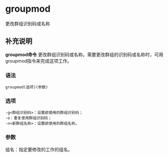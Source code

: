 groupmod
===

更改群组识别码或名称

## 补充说明

**groupmod命令** 更改群组识别码或名称。需要更改群组的识别码或名称时，可用groupmod指令来完成这项工作。

### 语法  

```
groupmod(选项)(参数)
```

### 选项  

```
-g<群组识别码>：设置欲使用的群组识别码；
-o：重复使用群组识别码；
-n<新群组名称>：设置欲使用的群组名称。
```

### 参数  

组名：指定要修改的工作的组名。


<!-- Linux命令行搜索引擎：https://jaywcjlove.github.io/linux-command/ -->